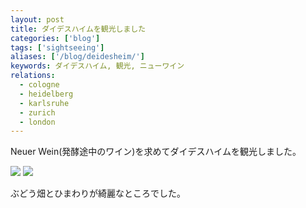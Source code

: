 ```yaml
---
layout: post
title: ダイデスハイムを観光しました
categories: ['blog']
tags: ['sightseeing']
aliases: ['/blog/deidesheim/']
keywords: ダイデスハイム, 観光, ニューワイン
relations:
  - cologne
  - heidelberg
  - karlsruhe
  - zurich
  - london
---
```


Neuer Wein(発酵途中のワイン)を求めてダイデスハイムを観光しました。

<img src="/img/blog_2013-10-03%2018.35.03-1.jpg" class="image-on-frame-medium image-fade">

<img src="/img/blog_2013-10-03%2018.46.43.jpg" class="image-on-frame-medium image-fade">

ぶどう畑とひまわりが綺麗なところでした。
